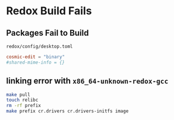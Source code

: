 # Redox Build Fails

## Packages Fail to Build

`redox/config/desktop.toml`

```toml
cosmic-edit = "binary"
#shared-mime-info = {}
```

## linking error with `x86_64-unknown-redox-gcc`

```sh
make pull
touch relibc
rm -rf prefix
make prefix cr.drivers cr.drivers-initfs image
```
